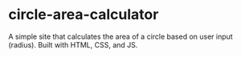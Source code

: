 # circle-area-calculator
A simple site that calculates the area of a circle based on user input (radius). Built with HTML, CSS, and JS.
